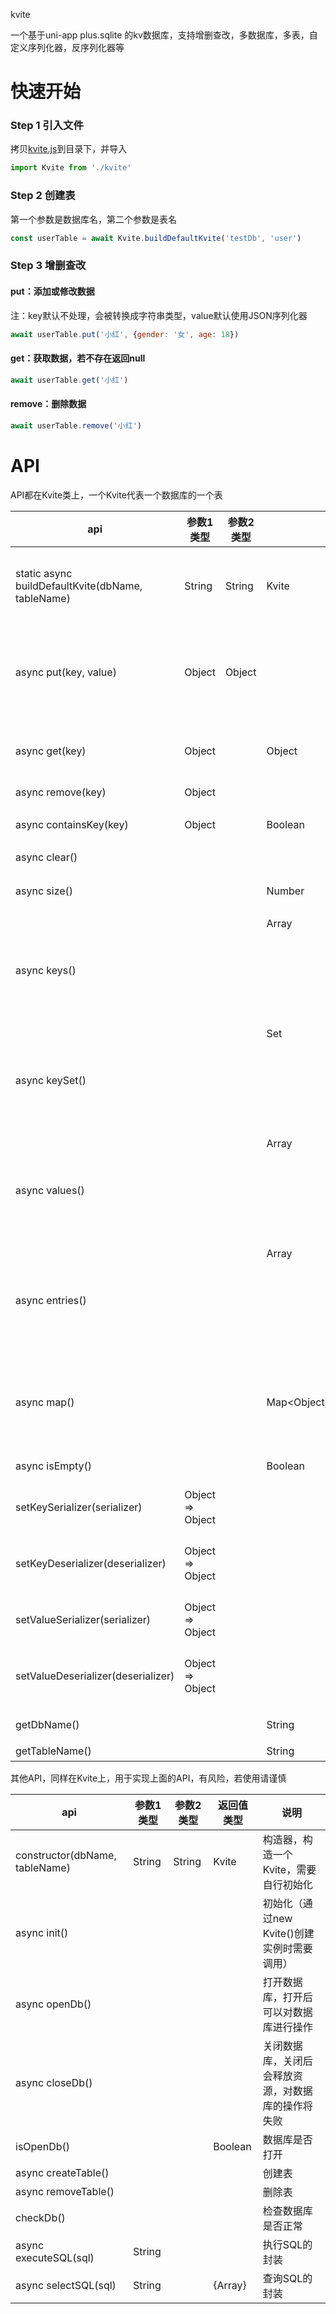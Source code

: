 kvite

一个基于uni-app plus.sqlite 的kv数据库，支持增删查改，多数据库，多表，自定义序列化器，反序列化器等



# 快速开始

### Step 1 引入文件

拷贝[kvite.js](https://github.com/XiaoHuaShiFu/kvite/blob/main/kvite.js)到目录下，并导入

```javascript
import Kvite from './kvite'
```

### Step 2 创建表

第一个参数是数据库名，第二个参数是表名

```javascript
const userTable = await Kvite.buildDefaultKvite('testDb', 'user')
```

### Step 3 增删查改

#### put：添加或修改数据

注：key默认不处理，会被转换成字符串类型，value默认使用JSON序列化器

```javascript
await userTable.put('小红', {gender: '女', age: 18})
```

#### get：获取数据，若不存在返回null

```javascript
await userTable.get('小红')
```

#### remove：删除数据

```javascript
await userTable.remove('小红')
```

# API

API都在Kvite类上，一个Kvite代表一个数据库的一个表

| api                                               | 参数1类型        | 参数2类型 | 返回值类型          | 说明                             |
| ------------------------------------------------- | ---------------- | --------- | ------------------- | -------------------------------- |
| static async buildDefaultKvite(dbName, tableName) | String           | String    | Kvite               | 创建一个Kvite，会自动初始化      |
| async put(key, value)                             | Object           | Object    |                     | 设置值，不存在插入，存在则更新   |
| async get(key)                                    | Object           |           | Object              | 获取值，不存在返回null           |
| async remove(key)                                 | Object           |           |                     | 移除值                           |
| async containsKey(key)                            | Object           |           | Boolean             | 表是否包含key                    |
| async clear()                                     |                  |           |                     | 清空表                           |
| async size()                                      |                  |           | Number              | 获取表的记录数                   |
| async keys()                                      |                  |           | Array<Object>       | 获取全部key，返回Array集合       |
| async keySet()                                    |                  |           | Set<Object>         | 获取全部key，返回Set集合         |
| async values()                                    |                  |           | Array<Object>       | 获取全部value，返回Array集合     |
| async entries()                                   |                  |           | Array<Object>       | 获取全部key-value，返回Array集合 |
| async map()                                       |                  |           | Map<Object, Object> | 获取全部key-value，返回Map集合   |
| async isEmpty()                                   |                  |           | Boolean             | 表是否为空                       |
| setKeySerializer(serializer)                      | Object => Object |           |                     | 设置key序列化器                  |
| setKeyDeserializer(deserializer)                  | Object => Object |           |                     | 设置key反序列化器                |
| setValueSerializer(serializer)                    | Object => Object |           |                     | 设置value序列化器                |
| setValueDeserializer(deserializer)                | Object => Object |           |                     | 设置value反序列化器              |
| getDbName()                                       |                  |           | String              | 获取数据库名                     |
| getTableName()                                    |                  |           | String              | 表名                             |

其他API，同样在Kvite上，用于实现上面的API，有风险，若使用请谨慎

| api                            | 参数1类型 | 参数2类型 | 返回值类型      | 说明                                               |
| ------------------------------ | --------- | --------- | --------------- | -------------------------------------------------- |
| constructor(dbName, tableName) | String    | String    | Kvite           | 构造器，构造一个Kvite，需要自行初始化              |
| async init()                   |           |           |                 | 初始化（通过new Kvite()创建实例时需要调用）        |
| async openDb()                 |           |           |                 | 打开数据库，打开后可以对数据库进行操作             |
| async closeDb()                |           |           |                 | 关闭数据库，关闭后会释放资源，对数据库的操作将失败 |
| isOpenDb()                     |           |           | Boolean         | 数据库是否打开                                     |
| async createTable()            |           |           |                 | 创建表                                             |
| async removeTable()            |           |           |                 | 删除表                                             |
| checkDb()                      |           |           |                 | 检查数据库是否正常                                 |
| async executeSQL(sql)          | String    |           |                 | 执行SQL的封装                                      |
| async selectSQL(sql)           | String    |           | {Array<Object>} | 查询SQL的封装                                      |
